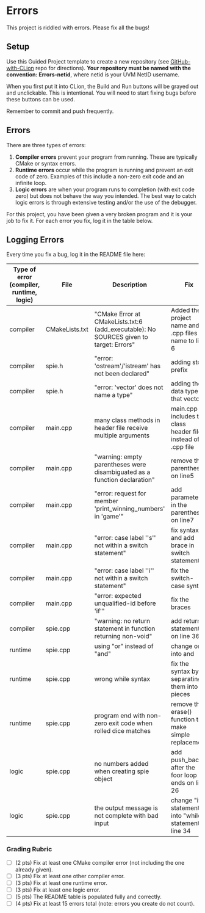 # Errors
This project is riddled with errors. Please fix all the bugs!

## Setup
Use this Guided Project template to create a new repository (see [GitHub-with-CLion](https://github.com/uvmcs120s2022/GitHub-with-CLion) repo for directions).
**Your repository must be named with the convention: Errors-netid**, where netid is your UVM NetID username.

When you first put it into CLion, the Build and Run buttons will be grayed out and unclickable. This is intentional. You will need to start fixing bugs before these buttons can be used.

Remember to commit and push frequently.

## Errors
There are three types of errors:
1. **Compiler errors** prevent your program from running. These are typically CMake or syntax errors.
1. **Runtime errors** occur while the program is running and prevent an exit code of zero. Examples of this include a non-zero exit code and an infinite loop.
1. **Logic errors** are when your program runs to completion (with exit code zero) but does not behave the way you intended. The best way to catch logic errors is through extensive testing and/or the use of the debugger.

For this project, you have been given a very broken program and it is your job to fix it. For each error you fix, log it in the table below.

## Logging Errors
Every time you fix a bug, log it in the README file here:

| Type of error (compiler, runtime, logic) | File           | Description                                                                            | Fix                                                          |
|------------------------------------------|----------------|----------------------------------------------------------------------------------------|--------------------------------------------------------------|
| compiler                                 | CMakeLists.txt | "CMake Error at CMakeLists.txt:6 (add_executable): No SOURCES given to target: Errors" | Added the project name and .cpp files name to line 6         |
| compiler                                 | spie.h         | "error: 'ostream'/'istream' has not been declared"                                     | adding std prefix                                            |
| compiler                                 | spie.h         | "error: 'vector' does not name a type"                                                 | adding the data type in that vector                          |
| compiler                                 | main.cpp       | many class methods in header file receive multiple arguments                           | main.cpp includes the class header file instead of .cpp file |
| compiler                                 | main.cpp       | "warning: empty parentheses were disambiguated as a function declaration"              | remove the parentheses on line5                              |
| compiler                                 | main.cpp       | "error: request for member 'print_winning_numbers' in 'game'"                          | add parameter in the parentheses on line7                    |
| compiler                                 | main.cpp       | "error: case label ''s'' not within a switch statement"                                | fix syntax and add brace in switch statement                 |
| compiler                                 | main.cpp       | "error: case label ''i'' not within a switch statement"                                | fix the switch-case syntax                                   |
| compiler                                 | main.cpp       | "error: expected unqualified-id before 'if'"                                           | fix the braces                                               |
| compiler                                 | spie.cpp       | "warning: no return statement in function returning non-void"                          | add return statement on line 36                              |
| runtime                                  | spie.cpp       | using "or" instead of "and"                                                            | change or into and                                           |
| runtime                                  | spie.cpp       | wrong while syntax                                                                     | fix the syntax by separating them into pieces                |
| runtime                                  | spie.cpp       | program end with non-zero exit code when rolled dice matches                           | remove the erase() function to make simple replacement       |
| logic                                    | spie.cpp       | no numbers added when creating spie object                                             | add push_back() after the foor loop ends on line 26          |
| logic                                    | spie.cpp       | the output message is not complete with bad input                                      | change "if" statement into "while" statement at line 34      |





### Grading Rubric
- [ ] (2 pts) Fix at least one CMake compiler error (not including the one already given).
- [ ] (3 pts) Fix at least one other compiler error.
- [ ] (3 pts) Fix at least one runtime error.
- [ ] (3 pts) Fix at least one logic error.
- [ ] (5 pts) The README table is populated fully and correctly.
- [ ] (4 pts) Fix at least 15 errors total (note: errors you create do not count).
